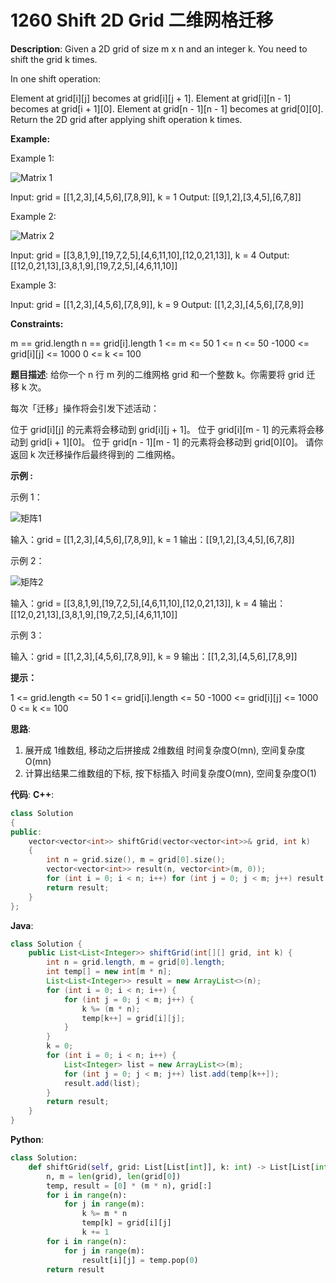 # 1260 Shift 2D Grid 二维网格迁移

__Description__:
Given a 2D grid of size m x n and an integer k. You need to shift the grid k times.

In one shift operation:

Element at grid[i][j] becomes at grid[i][j + 1].
Element at grid[i][n - 1] becomes at grid[i + 1][0].
Element at grid[n - 1][n - 1] becomes at grid[0][0].
Return the 2D grid after applying shift operation k times.

__Example:__

Example 1:

![Matrix 1](https://assets.leetcode-cn.com/aliyun-lc-upload/uploads/2019/11/16/e1-1.png)

Input: grid = [[1,2,3],[4,5,6],[7,8,9]], k = 1
Output: [[9,1,2],[3,4,5],[6,7,8]]

Example 2:

![Matrix 2](https://assets.leetcode-cn.com/aliyun-lc-upload/uploads/2019/11/16/e2-1.png)

Input: grid = [[3,8,1,9],[19,7,2,5],[4,6,11,10],[12,0,21,13]], k = 4
Output: [[12,0,21,13],[3,8,1,9],[19,7,2,5],[4,6,11,10]]

Example 3:

Input: grid = [[1,2,3],[4,5,6],[7,8,9]], k = 9
Output: [[1,2,3],[4,5,6],[7,8,9]]

__Constraints:__

m == grid.length
n == grid[i].length
1 <= m <= 50
1 <= n <= 50
-1000 <= grid[i][j] <= 1000
0 <= k <= 100

__题目描述__:
给你一个 n 行 m 列的二维网格 grid 和一个整数 k。你需要将 grid 迁移 k 次。

每次「迁移」操作将会引发下述活动：

位于 grid[i][j] 的元素将会移动到 grid[i][j + 1]。
位于 grid[i][m - 1] 的元素将会移动到 grid[i + 1][0]。
位于 grid[n - 1][m - 1] 的元素将会移动到 grid[0][0]。
请你返回 k 次迁移操作后最终得到的 二维网格。

__示例 :__

示例 1：

![矩阵1](https://assets.leetcode-cn.com/aliyun-lc-upload/uploads/2019/11/16/e1-1.png)

输入：grid = [[1,2,3],[4,5,6],[7,8,9]], k = 1
输出：[[9,1,2],[3,4,5],[6,7,8]]

示例 2：

![矩阵2](https://assets.leetcode-cn.com/aliyun-lc-upload/uploads/2019/11/16/e2-1.png)

输入：grid = [[3,8,1,9],[19,7,2,5],[4,6,11,10],[12,0,21,13]], k = 4
输出：[[12,0,21,13],[3,8,1,9],[19,7,2,5],[4,6,11,10]]

示例 3：

输入：grid = [[1,2,3],[4,5,6],[7,8,9]], k = 9
输出：[[1,2,3],[4,5,6],[7,8,9]]

__提示：__

1 <= grid.length <= 50
1 <= grid[i].length <= 50
-1000 <= grid[i][j] <= 1000
0 <= k <= 100

__思路__:

1. 展开成 1维数组, 移动之后拼接成 2维数组
时间复杂度O(mn), 空间复杂度O(mn)
2. 计算出结果二维数组的下标, 按下标插入
时间复杂度O(mn), 空间复杂度O(1)

__代码__:
__C++__:

```C++
class Solution 
{
public:
    vector<vector<int>> shiftGrid(vector<vector<int>>& grid, int k) 
    {
        int n = grid.size(), m = grid[0].size();
        vector<vector<int>> result(n, vector<int>(m, 0));
        for (int i = 0; i < n; i++) for (int j = 0; j < m; j++) result[((i * m) + j + k) % (n * m) / m][((i * m) + j + k) % (n * m) % m] = grid[i][j];
        return result;
    }
};
```

__Java__:

```Java
class Solution {
    public List<List<Integer>> shiftGrid(int[][] grid, int k) {
        int n = grid.length, m = grid[0].length;
        int temp[] = new int[m * n];
        List<List<Integer>> result = new ArrayList<>(n);
        for (int i = 0; i < n; i++) {
            for (int j = 0; j < m; j++) {
                k %= (m * n);
                temp[k++] = grid[i][j];
            }
        }
        k = 0;
        for (int i = 0; i < n; i++) {
            List<Integer> list = new ArrayList<>(m);
            for (int j = 0; j < m; j++) list.add(temp[k++]);
            result.add(list);
        }
        return result;
    }
}
```

__Python__:

```Python
class Solution:
    def shiftGrid(self, grid: List[List[int]], k: int) -> List[List[int]]:
        n, m = len(grid), len(grid[0])
        temp, result = [0] * (m * n), grid[:]
        for i in range(n):
            for j in range(m):
                k %= m * n
                temp[k] = grid[i][j]
                k += 1
        for i in range(n):
            for j in range(m):
                result[i][j] = temp.pop(0)
        return result
```
